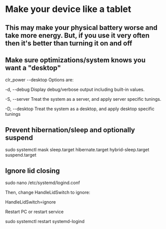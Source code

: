 # Make your device like a tablet
## This may make your physical battery worse and take more energy. But, if you use it very often then it's better than turning it on and off
## Make sure optimizations/system knows you want a "desktop"
clr_power --desktop
Options are:

-d, --debug Display debug/verbose output including built-in values.

-S, --server Treat the system as a server, and apply server specific tunings.

-D, --desktop Treat the system as a desktop, and apply desktop specific tunings

## Prevent hibernation/sleep and optionally suspend
sudo systemctl mask sleep.target hibernate.target hybrid-sleep.target suspend.target

## Ignore lid closing
sudo nano /etc/systemd/logind.conf

Then, change HandleLidSwitch to ignore:

HandleLidSwitch=ignore

Restart PC or restart service

sudo systemctl restart systemd-logind

